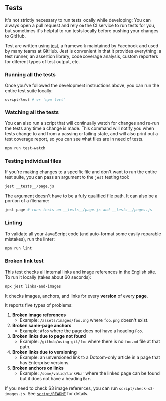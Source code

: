 ## Tests

It's not strictly necessary to run tests locally while developing: You can
always open a pull request and rely on the CI service to run tests for you,
but sometimes it's helpful to run tests locally before pushing your changes to
GitHub.

Test are written using [jest](https://ghub.io/jest), a framework maintained
by Facebook and used by many teams at GitHub. Jest is convenient in that it
provides everything: a test runner, an assertion library, code coverage analysis,
custom reporters for diferent types of test output, etc.

### Running all the tests

Once you've followed the development instructions above, you can run the entire
test suite locally:

```sh
script/test # or `npm test`
```

### Watching all the tests

You can also run a script that will continually watch for changes and
re-run the tests any time a change is made. This command will notify you
when tests change to and from a passing or failing state, and will also print
out a test coverage report, so you can see what files are in need of tests.

```sh
npm run test-watch
```

### Testing individual files

If you're making changes to a specific file and don't want to run the entire
test suite, you can pass an argument to the `jest` testing tool:

```sh
jest __tests__/page.js
```

The argument doesn't have to be a fully qualified file path. It can also be a
portion of a filename:

```sh
jest page # runs tests on __tests__/page.js and __tests__/pages.js
```

### Linting

To validate all your JavaScript code (and auto-format some easily reparable mistakes),
run the linter:

```sh
npm run lint
```

### Broken link test

This test checks all internal links and image references in the English site. To run it locally (takes about 60 seconds):

```sh
npx jest links-and-images
```
It checks images, anchors, and links for every **version** of every **page**.

It reports five types of problems:

1. **Broken image references**
    * Example: `/assets/images/foo.png` where `foo.png` doesn't exist.
2. **Broken same-page anchors**
    * Example: `#foo` where the page does not have a heading `Foo`.
3. **Broken links due to page not found**
    * Example: `/github/using-git/foo` where there is no `foo.md` file at that path.
4. **Broken links due to versioning**
    * Example: an unversioned link to a Dotcom-only article in a page that has Enterprise versions.
5. **Broken anchors on links**
    * Example: `/some/valid/link#bar` where the linked page can be found but it does not have a heading `Bar`.

If you need to check S3 image references, you can run `script/check-s3-images.js`. See [`script/README`](../script/README.md) for details.
